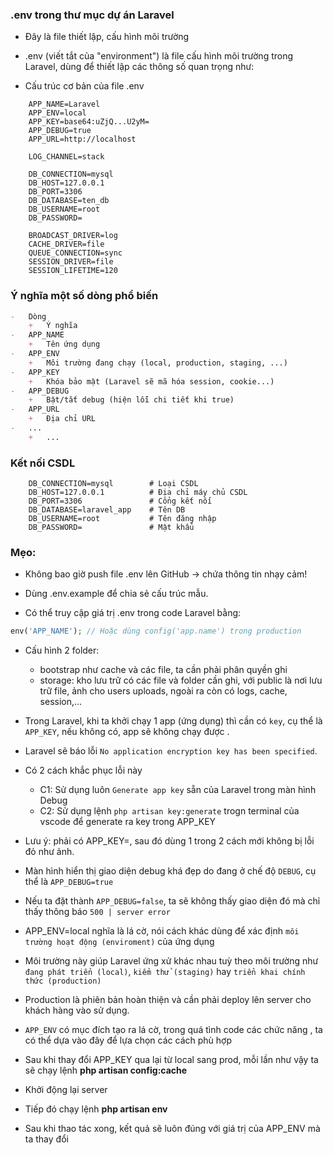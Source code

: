 ### .env trong thư mục dự án Laravel
-   Đây là file thiết lập, cấu hình môi trường
-   .env (viết tắt của "environment") là file cấu hình môi trường trong Laravel, dùng để thiết lập các thông số quan trọng như:

-   Cấu trúc cơ bản của file .env
```env
    APP_NAME=Laravel
    APP_ENV=local
    APP_KEY=base64:uZjQ...U2yM=
    APP_DEBUG=true
    APP_URL=http://localhost

    LOG_CHANNEL=stack

    DB_CONNECTION=mysql
    DB_HOST=127.0.0.1
    DB_PORT=3306
    DB_DATABASE=ten_db
    DB_USERNAME=root
    DB_PASSWORD=

    BROADCAST_DRIVER=log
    CACHE_DRIVER=file
    QUEUE_CONNECTION=sync
    SESSION_DRIVER=file
    SESSION_LIFETIME=120
```

###   Ý nghĩa một số dòng phổ biến
```md
-   Dòng	
    +   Ý nghĩa
-   APP_NAME	
    +   Tên ứng dụng
-   APP_ENV	    
    +   Môi trường đang chạy (local, production, staging, ...)
-   APP_KEY	    
    +   Khóa bảo mật (Laravel sẽ mã hóa session, cookie...)
-   APP_DEBUG	
    +   Bật/tắt debug (hiện lỗi chi tiết khi true)
-   APP_URL	    
    +   Địa chỉ URL 
-   ...
    +   ...
```

###   Kết nối CSDL
```env
    DB_CONNECTION=mysql        # Loại CSDL
    DB_HOST=127.0.0.1          # Địa chỉ máy chủ CSDL
    DB_PORT=3306               # Cổng kết nối
    DB_DATABASE=laravel_app    # Tên DB
    DB_USERNAME=root           # Tên đăng nhập
    DB_PASSWORD=               # Mật khẩu
```

###  Mẹo:
-   Không bao giờ push file .env lên GitHub → chứa thông tin nhạy cảm!

-   Dùng .env.example để chia sẻ cấu trúc mẫu.

-   Có thể truy cập giá trị .env trong code Laravel bằng:

```php
env('APP_NAME'); // Hoặc dùng config('app.name') trong production
```

-   Cấu hình 2 folder:
    +   bootstrap như cache và các file, ta cần phải phân quyền ghi
    +   storage: kho lưu trữ có các file và folder cần ghi, với public là nơi lưu trữ file, ảnh cho users uploads, ngoài ra còn có logs, cache, session,...   

-   Trong Laravel, khi ta khởi chạy 1 app (ứng dụng) thì cần có ``key``, cụ thể là ``APP_KEY``, nếu không có, app sẽ không chạy được .

-   Laravel sẽ báo lỗi ``No application encryption key has been specified``.
-   Có 2 cách khắc phục lỗi này
    +   C1: Sử dụng luôn ``Generate app key`` sẵn của Laravel trong màn hình Debug
    +   C2: Sử dụng lệnh ``php artisan key:generate`` trogn terminal của vscode để generate ra key trong APP_KEY
-   Lưu ý: phải có APP_KEY=, sau đó dùng 1 trong 2 cách mới không bị lỗi đỏ như ảnh.
-   Màn hình hiển thị giao diện debug khá đẹp do đang ở chế độ ``DEBUG``, cụ thể là ``APP_DEBUG=true``
-   Nếu ta đặt thành ``APP_DEBUG=false``, ta sẽ không thấy giao diện đó mà chỉ thấy thông báo ``500 | server error``

-   APP_ENV=local nghĩa là lá cờ, nói cách khác dùng để xác định ``môi trường hoạt động (enviroment)`` của ứng dụng
-   Môi trường này giúp Laravel ứng xử khác nhau tuỳ theo môi trường như ``đang phát triển (local)``, ``kiểm thử (staging)`` hay ``triển khai chính thức (production)``

-   Production là phiên bản hoàn thiện và cần phải deploy lên server cho khách hàng vào sử dụng.

-   ``APP_ENV`` có mục đích tạo ra lá cờ, trong quá tình code các chức năng , ta có thể dựa vào đây để lựa chọn các cách phù hợp

-   Sau khi thay đổi APP_KEY qua lại từ local sang prod, mỗi lần như vậy ta sẽ chạy lệnh **php artisan config:cache**    
-   Khởi động lại server
-   Tiếp đó chạy lệnh **php artisan env**
-   Sau khi thao tác xong, kết quả sẽ luôn đúng với giá trị của APP_ENV mà ta thay đổi
